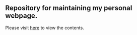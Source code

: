 ## Repository for maintaining my personal webpage.

Please visit [here](https://koushikkhan.github.io/) to view the contents. 
